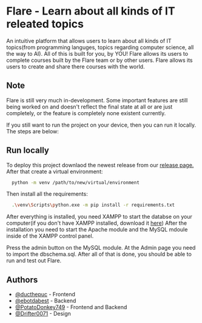 
# Flare - Learn about all kinds of IT releated topics

An intuitive platform that allows users to learn about all kinds of IT topics(from programming languges, topics regarding computer science, all the way to AI). All of this is built for you, by YOU! Flare allows its users to complete courses built by the Flare team or by other users. Flare allows its users to create and share there courses with the world.



## Note

Flare is still very much in-development. Some important features are still being worked on and doesn't reflect the final state at all or are just completely, or the feature is completely none existent currently.

If you still want to run the project on your device, then you can run it locally. The steps are below:
## Run locally

To deploy this project downlaod the newest release from our [release page.](https://github.com/ducthepuc/Flare/releases)
After that create a virtual environment:

```bash
  python -m venv /path/to/new/virtual/environment
```
Then install all the requirements:
```bash
  .\venv\Scripts\python.exe -m pip install -r requirements.txt
```
After everything is installed, you need XAMPP to start the databse on your computer(if you don't have XAMPP installed, download it [here](https://www.apachefriends.org/download.html))
After the installation you need to start the Apache module and the MySQL mdoule inside of the XAMPP control panel. 

Press the admin button on the MySQL module. At the Admin page you need to import the dbschema.sql. After all of that is done, you should be able to run and test out Flare.
## Authors

- [@ducthepuc](https://github.com/ducthepuc) - Frontend
- [@ebotdabest](https://github.com/ebotdabest) - Backend
- [@PotatoDonkey749](https://github.com/PotatoDonkey749) - Frontend and Backend
- [@Drifter0071](https://github.com/Drifter0071) - Design
